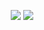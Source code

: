 <p align = "center">
  <img src = "https://github-readme-stats.vercel.app/api?username=hypertseng&show_icons=true&theme=tokyonight&line_height=27">
  <img src = "https://github-readme-stats.vercel.app/api/top-langs/?username=hypertseng&theme=radical">
</p>

